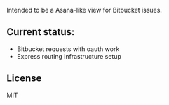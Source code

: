 Intended to be a Asana-like view for Bitbucket issues.

## Current status:

- Bitbucket requests with oauth work
- Express routing infrastructure setup

## License

MIT
